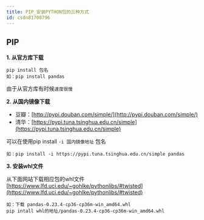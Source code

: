 ```yaml
---
title: PIP_安装PYTHON包的三种方式
id: csdn81708796
---
```


## PIP

**1\. 从官方库下载**

```
pip install 包名
如：pip install pandas
```

由于从官方库有时候`速度很慢`

**2\. 从国内镜像下载**

*   豆瓣：[http://pypi.douban.com/simple/](http://pypi.douban.com/simple/)
*   清华：[https://pypi.tuna.tsinghua.edu.cn/simple](https://pypi.tuna.tsinghua.edu.cn/simple)

可以在使用pip install `-i 国内镜像地址` 包名

```
如：pip install -i https://pypi.tuna.tsinghua.edu.cn/simple pandas
```

**3\. 安装whl文件**

从下面网站下载相应包的whl文件
[https://www.lfd.uci.edu/~gohlke/pythonlibs/#twisted](https://www.lfd.uci.edu/~gohlke/pythonlibs/#twisted)

```
如：下载 pandas‑0.23.4‑cp36‑cp36m‑win_amd64.whl
pip intall whl的地址/pandas‑0.23.4‑cp36‑cp36m‑win_amd64.whl
```